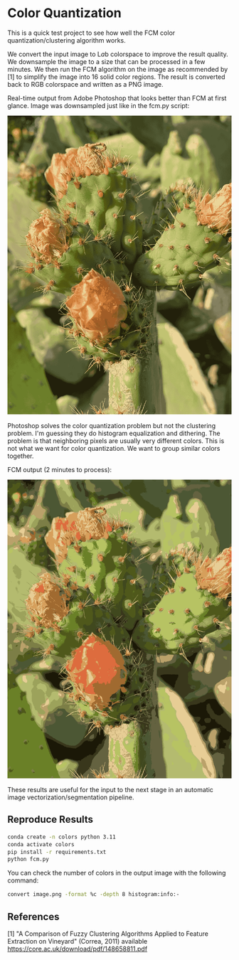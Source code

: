 # Color Quantization

This is a quick test project to see how well the FCM color quantization/clustering algorithm works.

We convert the input image to L*a*b colorspace to improve the result quality.  We downsample the image to a size that can be processed in a few minutes.  We then run the FCM algorithm on the image as recommended by [1] to simplify the image into 16 solid color regions.  The result is converted back to RGB colorspace and written as a PNG image.

Real-time output from Adobe Photoshop that looks better than FCM at first glance.  Image was downsampled just like in the fcm.py script:

![Photoshop Output](photoshop_output.png)

Photoshop solves the color quantization problem but not the clustering problem.  I'm guessing they do histogram equalization and dithering.  The problem is that neighboring pixels are usually very different colors.  This is not what we want for color quantization.  We want to group similar colors together.

FCM output (2 minutes to process):

![FCM Output](final_quantized_image.png)

These results are useful for the input to the next stage in an automatic image vectorization/segmentation pipeline.

## Reproduce Results

```bash
conda create -n colors python 3.11
conda activate colors
pip install -r requirements.txt
python fcm.py
```

You can check the number of colors in the output image with the following command:

```bash
convert image.png -format %c -depth 8 histogram:info:-
```

## References

[1] "A Comparison of Fuzzy Clustering Algorithms
Applied to Feature Extraction on Vineyard" (Correa, 2011) available https://core.ac.uk/download/pdf/148658811.pdf
